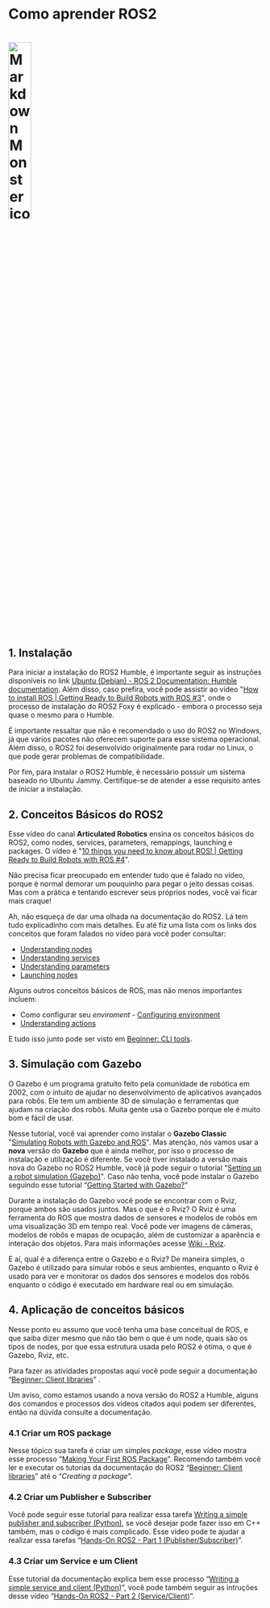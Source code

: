 <h1>Como aprender ROS2<h1>
<img src="https://github.com/ros-infrastructure/artwork/blob/master/distributions/humble/HumbleHawksbill.png"
     alt="Markdown Monster icon"
     width="30%"
     height="30%"/>

<h2>1. Instalação</h2>


Para iniciar a instalação do ROS2 Humble, é importante seguir as instruções disponíveis no link [Ubuntu (Debian) - ROS 2 Documentation: Humble documentation](https://docs.ros.org/en/humble/Installation/Ubuntu-Install-Debians.html). Além disso, caso prefira, você pode assistir ao vídeo "[How to install ROS | Getting Ready to Build Robots with ROS #3](https://www.youtube.com/watch?v=uWzOk0nkTcI&list=PLunhqkrRNRhYYCaSTVP-qJnyUPkTxJnBt&index=3)", onde o processo de instalação do ROS2 Foxy é explicado - embora o processo seja quase o mesmo para o Humble.

É importante ressaltar que não é recomendado o uso do ROS2 no Windows, já que vários pacotes não oferecem suporte para esse sistema operacional. Além disso, o ROS2 foi desenvolvido originalmente para rodar no Linux, o que pode gerar problemas de compatibilidade.

Por fim, para instalar o ROS2 Humble, é necessário possuir um sistema baseado no Ubuntu Jammy. Certifique-se de atender a esse requisito antes de iniciar a instalação.

<h2>2. Conceitos Básicos do ROS2</h2>


Esse vídeo do canal **Articulated Robotics** ensina os conceitos básicos do ROS2, como nodes, services, parameters, remappings, launching e packages. O vídeo é "[10 things you need to know about ROS! | Getting Ready to Build Robots with ROS #4](https://www.youtube.com/watch?v=KAASuA3_4eg&list=PLunhqkrRNRhYYCaSTVP-qJnyUPkTxJnBt&index=4)".

Não precisa ficar preocupado em entender tudo que é falado no vídeo, porque é normal demorar um pouquinho para pegar o jeito dessas coisas. Mas com a prática e tentando escrever seus próprios nodes, você vai ficar mais craque!

Ah, não esqueça de dar uma olhada na documentação do ROS2. Lá tem tudo explicadinho com mais detalhes. Eu até fiz uma lista com os links dos conceitos que foram falados no vídeo para você poder consultar:



* [Understanding nodes](https://docs.ros.org/en/humble/Tutorials/Beginner-CLI-Tools/Understanding-ROS2-Nodes/Understanding-ROS2-Nodes.html)
* [Understanding services](https://docs.ros.org/en/humble/Tutorials/Beginner-CLI-Tools/Understanding-ROS2-Services/Understanding-ROS2-Services.html)
* [Understanding parameters](https://docs.ros.org/en/humble/Tutorials/Beginner-CLI-Tools/Understanding-ROS2-Parameters/Understanding-ROS2-Parameters.html)
* [Launching nodes](https://docs.ros.org/en/humble/Tutorials/Beginner-CLI-Tools/Launching-Multiple-Nodes/Launching-Multiple-Nodes.html)

Alguns outros conceitos básicos de ROS, mas não menos importantes incluem:



* Como configurar seu _enviroment_ - [Configuring environment](https://docs.ros.org/en/humble/Tutorials/Beginner-CLI-Tools/Configuring-ROS2-Environment.html)
* [Understanding actions](https://docs.ros.org/en/humble/Tutorials/Beginner-CLI-Tools/Understanding-ROS2-Actions/Understanding-ROS2-Actions.html#)

E tudo isso junto pode ser visto em [Beginner: CLI tools](https://docs.ros.org/en/humble/Tutorials/Beginner-CLI-Tools.html).

<h2>3. Simulação com Gazebo</h2>


O Gazebo é um programa gratuito feito pela comunidade de robótica em 2002, com o intuito de ajudar no desenvolvimento de aplicativos avançados para robôs. Ele tem um ambiente 3D de simulação e ferramentas que ajudam na criação dos robôs. Muita gente usa o Gazebo porque ele é muito bom e fácil de usar.

Nesse tutorial, você vai aprender como instalar o **Gazebo Classic** "[Simulating Robots with Gazebo and ROS](https://www.youtube.com/watch?v=laWn7_cj434&list=PLunhqkrRNRhYYCaSTVP-qJnyUPkTxJnBt&index=9)". Mas atenção, nós vamos usar a **nova** versão do **Gazebo** que é ainda melhor, por isso o processo de instalação e utilização é diferente. Se você tiver instalado a versão mais nova do Gazebo no ROS2 Humble, você já pode seguir o tutorial "[Setting up a robot simulation (Gazebo)](https://docs.ros.org/en/humble/Tutorials/Advanced/Simulators/Gazebo.html)". Caso não tenha, você pode instalar o Gazebo seguindo esse tutorial “[Getting Started with Gazebo?](https://gazebosim.org/docs)”

Durante a instalação do Gazebo você pode se encontrar com o Rviz, porque ambos são usados juntos. Mas o que é o Rviz? O Rviz é uma ferramenta do ROS que mostra dados de sensores e modelos de robôs em uma visualização 3D em tempo real. Você pode ver imagens de câmeras, modelos de robôs e mapas de ocupação, além de customizar a aparência e interação dos objetos. Para mais informações acesse [Wiki - Rviz](http://wiki.ros.org/rviz).

E aí, qual é a diferença entre o Gazebo e o Rviz? De maneira simples, o Gazebo é utilizado para simular robôs e seus ambientes, enquanto o Rviz é usado para ver e monitorar os dados dos sensores e modelos dos robôs enquanto o código é executado em hardware real ou em simulação.

<h2>4. Aplicação de conceitos básicos</h2>


Nesse ponto eu assumo que você tenha uma base conceitual de ROS, e que saiba dizer mesmo que não tão bem o que é um node, quais são os tipos de nodes, por que essa estrutura usada pelo ROS2 é ótima, o que é Gazebo, Rviz, etc.

Para fazer as atividades propostas aqui você pode seguir a documentação “[Beginner: Client libraries](https://docs.ros.org/en/humble/Tutorials/Beginner-Client-Libraries.html)” .

Um aviso, como estamos usando a nova versão do ROS2 a Humble, alguns dos comandos e processos dos vídeos citados aqui podem ser diferentes, então na dúvida consulte a documentação.

<h3>4.1 Criar um ROS package</h3>


Nesse tópico sua tarefa é criar um simples _package_,  esse vídeo mostra esse processo “[Making Your First ROS Package](https://www.youtube.com/watch?v=Y_SyQXTL2XU&list=PLunhqkrRNRhYYCaSTVP-qJnyUPkTxJnBt&index=6)”. Recomendo também você ler e executar os tutorias da documentação do ROS2 “[Beginner: Client libraries](https://docs.ros.org/en/humble/Tutorials/Beginner-Client-Libraries.html)” até o “_Creating a package_”.

<h3>4.2 Criar um Publisher e Subscriber</h3>


Você pode seguir esse tutorial para realizar essa tarefa [Writing a simple publisher and subscriber (Python)](https://docs.ros.org/en/humble/Tutorials/Beginner-Client-Libraries/Writing-A-Simple-Py-Publisher-And-Subscriber.html#), se você desejar pode fazer isso em C++ também, mas o código é mais complicado. Esse vídeo pode te ajudar a realizar essa tarefas “[Hands-On ROS2 - Part 1 (Publisher/Subscriber)](https://www.youtube.com/watch?v=8407qTyBRe0)”.

<h3>4.3 Criar um Service e um Client</h3>


Esse tutorial da documentação explica bem esse processo “[Writing a simple service and client (Python)](https://docs.ros.org/en/humble/Tutorials/Beginner-Client-Libraries/Writing-A-Simple-Py-Service-And-Client.html)”, você pode também seguir as intruções desse vídeo “[Hands-On ROS2 - Part 2 (Service/Client)](https://www.youtube.com/watch?v=RJFoM-vnDJo)”.
